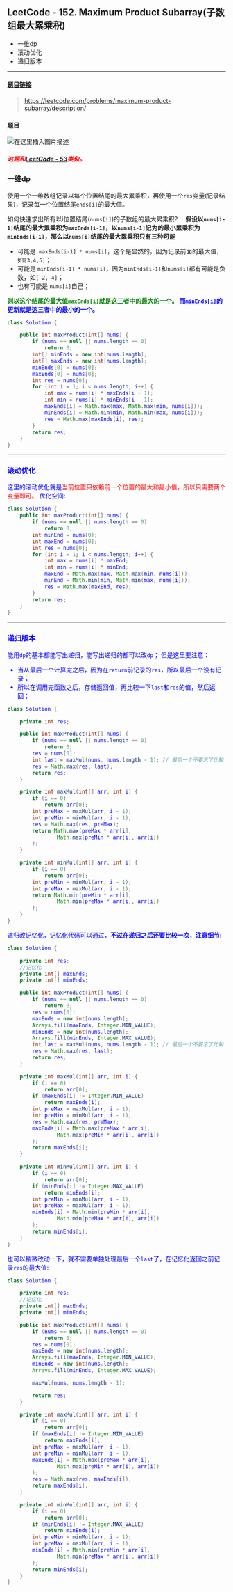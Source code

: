 ﻿## LeetCode - 152. Maximum Product Subarray(子数组最大累乘积)
* 一维dp
* 滚动优化
* 递归版本

***
#### [题目链接](https://leetcode.com/problems/maximum-product-subarray/description/)

> https://leetcode.com/problems/maximum-product-subarray/description/

#### 题目
![在这里插入图片描述](images/152_t.png)
##### <font color = red>这题和[LeetCode - 53](https://blog.csdn.net/zxzxzx0119/article/details/81807083)类似。</font>
### 一维dp
使用一个一维数组记录以每个位置结尾的最大累乘积，再使用一个`res`变量(记录结果)，记录每一个位置结尾`ends[i]`的最大值。

如何快速求出所有以i位置结尾(`nums[i]`)的子数组的最大累乘积? 　**假设以`nums[i-1]`结尾的最大累乘积为`maxEnds[i-1]`，以`nums[i-1]`记为的最小累乘积为`minEnds[i-1]`，那么以`nums[i]`结尾的最大累乘积只有三种可能**

*  可能是` maxEnds[i-1] * nums[i]`，这个是显然的，因为记录前面的最大值，如`[3,4,5]`；
* 可能是 `minEnds[i-1] * nums[i]`，因为`minEnds[i-1]`和`nums[i]`都有可能是负数，如`[-2,-4]`；
* 也有可能是 `nums[i]`自己；

<font color = green>**则以这个结尾的最大值`maxEnds[i]`就是这三者中的最大的一个。 <font color = blue>而`minEnds[i]`的更新就是这三者中的最小的一个。**
```java
class Solution {

    public int maxProduct(int[] nums) {
        if (nums == null || nums.length == 0)
            return 0;
        int[] minEnds = new int[nums.length];
        int[] maxEnds = new int[nums.length];
        minEnds[0] = nums[0];
        maxEnds[0] = nums[0];
        int res = nums[0];
        for (int i = 1; i < nums.length; i++) {
            int max = nums[i] * maxEnds[i - 1];
            int min = nums[i] * minEnds[i - 1];
            maxEnds[i] = Math.max(max, Math.max(min, nums[i]));
            minEnds[i] = Math.min(min, Math.min(max, nums[i]));
            res = Math.max(maxEnds[i], res);
        }
        return res;
    }
}
```
***
### 滚动优化
这里的滚动优化就是<font color = red>当前位置只依赖前一个位置的最大和最小值，所以只需要两个变量即可。</font>
优化空间: 

```java
class Solution {
    public int maxProduct(int[] nums) {
        if (nums == null || nums.length == 0)
            return 0;
        int minEnd = nums[0];
        int maxEnd = nums[0];
        int res = nums[0];
        for (int i = 1; i < nums.length; i++) {
            int max = nums[i] * maxEnd;
            int min = nums[i] * minEnd;
            maxEnd = Math.max(max, Math.max(min, nums[i]));
            minEnd = Math.min(min, Math.min(max, nums[i]));
            res = Math.max(maxEnd, res);
        }
        return res;
    }
}
```
***
### 递归版本
能用`dp`的基本都能写出递归，能写出递归的都可以改`dp`；
但是这里要注意：
* 当从最后一个计算完之后，因为在`return`前记录的`res`，所以最后一个没有记录；
* 所以在调用完函数之后，存储返回值，再比较一下`last`和`res`的值，然后返回；
```java
class Solution {

    private int res;

    public int maxProduct(int[] nums) {
        if (nums == null || nums.length == 0)
            return 0;
        res = nums[0];
        int last = maxMul(nums, nums.length - 1); // 最后一个不要忘了比较
        res = Math.max(res, last);
        return res;
    }

    private int maxMul(int[] arr, int i) {
        if (i == 0)
            return arr[0];
        int preMax = maxMul(arr, i - 1);
        int preMin = minMul(arr, i - 1);
        res = Math.max(res, preMax);
        return Math.max(preMax * arr[i],
                Math.max(preMin * arr[i], arr[i])
        );
    }

    private int minMul(int[] arr, int i) {
        if (i == 0)
            return arr[0];
        int preMin = minMul(arr, i - 1);
        int preMax = maxMul(arr, i - 1);
        return Math.min(preMin * arr[i],
                Math.min(preMax * arr[i], arr[i])
        );
    }
}
```
递归改记忆化，记忆化代码可以通过，**不过在递归之后还要比较一次，注意细节:**

```java
class Solution {

    private int res;
    //记忆化
    private int[] maxEnds;
    private int[] minEnds;

    public int maxProduct(int[] nums) {
        if (nums == null || nums.length == 0)
            return 0;
        res = nums[0];
        maxEnds = new int[nums.length];
        Arrays.fill(maxEnds, Integer.MIN_VALUE);
        minEnds = new int[nums.length];
        Arrays.fill(minEnds, Integer.MAX_VALUE);
        int last = maxMul(nums, nums.length - 1); // 最后一个不要忘了比较
        res = Math.max(res, last);
        return res;
    }

    private int maxMul(int[] arr, int i) {
        if (i == 0)
            return arr[0];
        if (maxEnds[i] != Integer.MIN_VALUE)
            return maxEnds[i];
        int preMax = maxMul(arr, i - 1);
        int preMin = minMul(arr, i - 1);
        res = Math.max(res, preMax);
        maxEnds[i] = Math.max(preMax * arr[i],
                Math.max(preMin * arr[i], arr[i])
        );
        return maxEnds[i];
    }

    private int minMul(int[] arr, int i) {
        if (i == 0)
            return arr[0];
        if (minEnds[i] != Integer.MAX_VALUE)
            return minEnds[i];
        int preMin = minMul(arr, i - 1);
        int preMax = maxMul(arr, i - 1);
        minEnds[i] = Math.min(preMin * arr[i],
                Math.min(preMax * arr[i], arr[i])
        );
        return minEnds[i];
    }
}
```
也可以稍微改动一下，就不需要单独处理最后一个`last`了，在记忆化返回之前记录`res`的最大值: 

```java
class Solution {

    private int res;
    //记忆化
    private int[] maxEnds;
    private int[] minEnds;

    public int maxProduct(int[] nums) {
        if (nums == null || nums.length == 0)
            return 0;
        res = nums[0];
        maxEnds = new int[nums.length];
        Arrays.fill(maxEnds, Integer.MIN_VALUE);
        minEnds = new int[nums.length];
        Arrays.fill(minEnds, Integer.MAX_VALUE);

        maxMul(nums, nums.length - 1);

        return res;
    }

    private int maxMul(int[] arr, int i) {
        if (i == 0)
            return arr[0];
        if (maxEnds[i] != Integer.MIN_VALUE)
            return maxEnds[i];
        int preMax = maxMul(arr, i - 1);
        int preMin = minMul(arr, i - 1);
        maxEnds[i] = Math.max(preMax * arr[i],
                Math.max(preMin * arr[i], arr[i])
        );
        res = Math.max(res, maxEnds[i]);
        return maxEnds[i];
    }

    private int minMul(int[] arr, int i) {
        if (i == 0)
            return arr[0];
        if (minEnds[i] != Integer.MAX_VALUE)
            return minEnds[i];
        int preMin = minMul(arr, i - 1);
        int preMax = maxMul(arr, i - 1);
        minEnds[i] = Math.min(preMin * arr[i],
                Math.min(preMax * arr[i], arr[i])
        );
        return minEnds[i];
    }
}
```

